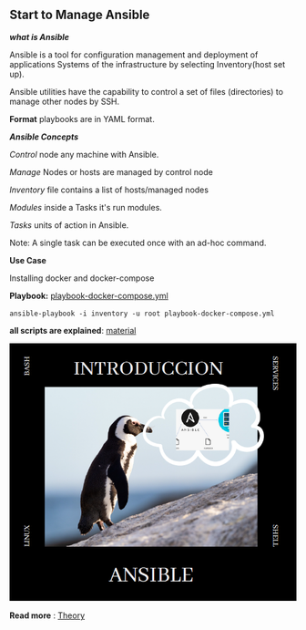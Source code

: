 ## Start to Manage Ansible

**_what is Ansible_**


Ansible is a tool for configuration management and deployment of applications
Systems of the infrastructure by selecting Inventory(host set up).


Ansible utilities have the capability to control a set of files (directories) to manage other nodes by SSH.


**Format** playbooks are in YAML format.


**_Ansible Concepts_**

*Control* node any machine with Ansible.

*Manage* Nodes or hosts are managed by control node

*Inventory* file contains a list of hosts/managed nodes

*Modules* inside a Tasks it's run modules.

*Tasks* units of action in Ansible.

Note: A single task can be executed once with an ad-hoc command.

**__Use Case__**

Installing docker and docker-compose

**Playbook:** [playbook-docker-compose.yml](https://github.com/libialany/ansible-hypothetical-cases/blob/main/playbook-docker-compose.yml)

```
ansible-playbook -i inventory -u root playbook-docker-compose.yml
```




**all scripts are explained**: [material](https://github.com/libialany/ansible-hipotetical-cases/blob/main/ebook-Ansible-security.pdf)

![alt text](https://github.com/libialany/ansible-hipotetical-cases/blob/main/1.PNG)

**Read more** : [Theory](https://sksonukushwaha403.medium.com/ansible-use-cases-and-advantages-f35515ffabe1)
